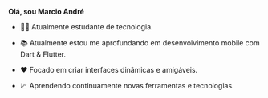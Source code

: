 **Olá, sou Marcio André**

- 👨‍💻 Atualmente estudante de tecnologia. 
  
- 📚 Atualmente estou me aprofundando em desenvolvimento mobile com Dart & Flutter. 
- ❤️ Focado em criar interfaces dinâmicas e amigáveis.
- 📈 Aprendendo continuamente novas ferramentas e tecnologias.

<br>
